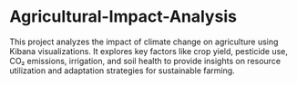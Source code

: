 # Agricultural-Impact-Analysis
This project analyzes the impact of climate change on agriculture using Kibana visualizations. It explores key factors like crop yield, pesticide use, CO₂ emissions, irrigation, and soil health to provide insights on resource utilization and adaptation strategies for sustainable farming.
